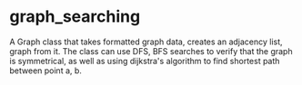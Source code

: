 # graph_searching

A Graph class that takes formatted graph data, creates an adjacency list, graph from it.
The class can use DFS, BFS searches to verify that the graph is symmetrical, as well as using dijkstra's algorithm to find shortest path between point a, b.

